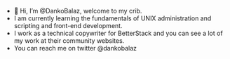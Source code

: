 - 👋 Hi, I’m @DankoBalaz, welcome to my crib.
- I am currently learning the fundamentals of UNIX administration and scripting and front-end development.
- I work as a technical copywriter for BetterStack and you can see a lot of my work at their community websites.
- You can reach me on twitter @dankobalaz

<!---
DankoBalaz/DankoBalaz is a ✨ special ✨ repository because its `README.md` (this file) appears on your GitHub profile.
You can click the Preview link to take a look at your changes.
--->
